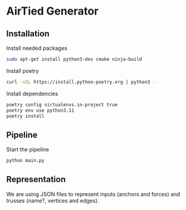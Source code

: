 # AirTied Generator

## Installation

Install needed packages

```sh
sudo apt-get install python3-dev cmake ninja-build
```

Install poetry

```sh
curl -sSL https://install.python-poetry.org | python3 -
```

Install dependencies

```sh
poetry config virtualenvs.in-project true
poetry env use python3.11
poetry install
```

## Pipeline

Start the pipeline

```sh
python main.py
```

## Representation

We are using JSON files to represent inputs (anchors and forces) and trusses (name?, vertices and edges).
